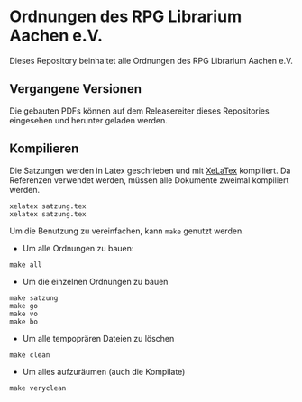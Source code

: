 # Ordnungen des RPG Librarium Aachen e.V. 
Dieses Repository beinhaltet alle Ordnungen des RPG Librarium Aachen e.V.

## Vergangene Versionen
Die gebauten PDFs können auf dem Releasereiter dieses Repositories eingesehen und herunter geladen werden.

## Kompilieren
Die Satzungen werden in Latex geschrieben und mit [XeLaTex](http://xetex.sourceforge.net/) kompiliert. 
Da Referenzen verwendet werden, müssen alle Dokumente zweimal kompiliert werden.

```
xelatex satzung.tex
xelatex satzung.tex
```

Um die Benutzung zu vereinfachen, kann `make` genutzt werden. 
- Um alle Ordnungen zu bauen:
```
make all
```
- Um die einzelnen Ordnungen zu bauen 
```
make satzung
make go
make vo
make bo
```
- Um alle tempoprären Dateien zu löschen
```
make clean
```
- Um alles aufzuräumen (auch die Kompilate)
```
make veryclean
```


